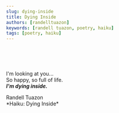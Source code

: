 ```yaml
---
slug: dying-inside
title: Dying Inside
authors: [randelltuazon]
keywords: [randell tuazon, poetry, haiku]
tags: [poetry, haiku]
---
```


<br/><br/><br/>

I'm looking at you...  
So happy, so full of life.  
***I'm dying inside.***  

<footer>
  Randell Tuazon 
  <div class="text-xs mt-2 text-stone-500">*Haiku: Dying Inside*</div>
</footer>
